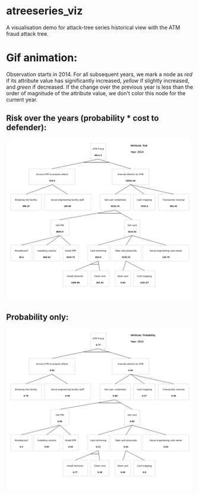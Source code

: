 # atreeseries_viz
A visualisation demo for attack-tree series historical view with the ATM fraud attack tree.

# Gif animation:
Observation starts in 2014. For all subsequent years, we mark a node as _red_ if its attribute value has significantly increased, _yellow_ if slightly increased, and _green_ if decreased. If the change over the previous year is less than the order of magnitude of the attribute value, we don't color this node for the current year. 

## Risk over the years (probability * cost to defender):

![](./demo/atm_risk.gif)

## Probability only:

![](./demo/atm_tree_animation.gif)
